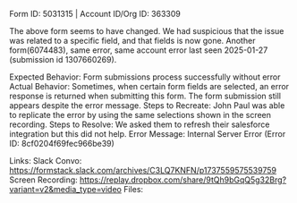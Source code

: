 Form ID: 5031315 | Account ID/Org ID: 363309

The above form seems to have changed. We had suspicious that the issue was related to a specific field, and that fields is now gone. Another form(6074483), same error, same account error last seen 2025-01-27 (submission id 1307660269).

Expected Behavior: Form submissions process successfully without error
Actual Behavior: Sometimes, when certain form fields are selected, an error response is returned when submitting this form. The form submission still appears despite the error message.
Steps to Recreate: John Paul was able to replicate the error by using the same selections shown in the screen recording.
Steps to Resolve: We asked them to refresh their salesforce integration but this did not help.
Error Message: Internal Server Error (Error ID: 8cf0204f69fec966be39)

Links:
Slack Convo: https://formstack.slack.com/archives/C3LQ7KNFN/p1737559575539759
Screen Recording: https://replay.dropbox.com/share/9tQh9bGqQ5g32Brg?variant=v2&media_type=video
Files:
